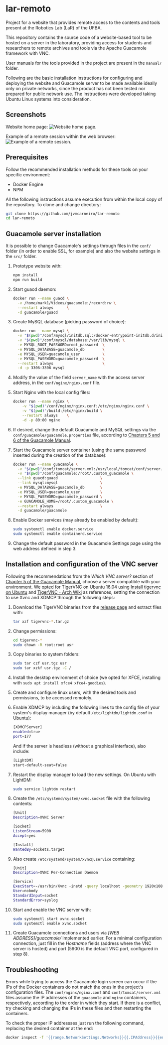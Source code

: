 # lar-remoto

Project for a website that provides remote access to the contents and tools present at the Robotics Lab (LaR) of the UFBA.

This repository contains the source code of a website-based tool to be hosted on a server
in the laboratory, providing access for students and researchers to remote archives and
tools via the Apache Guacamole framework with VNC.

User manuals for the tools provided in the project are present
in the `manual/` folder.

Following are the basic installation instructions for configuring and deploying the website and Guacamole server
to be made available ideally only on private networks, since the product has not been tested nor prepared for public network use. The instructions were developed taking Ubuntu Linux systems into consideration.

## Screenshots 
Website home page:
![Website home page.](screenshots/lar-inicio.jpg?raw=true "Website home page.")

Example of a remote session within the web browser:
![Example of a remote session.](screenshots/guacamole-session.jpg?raw=true "Example of a remote session.")

## Prerequisites

Follow the recommended installation methods for these
tools on your specific environment:

- Docker Engine
- NPM

All the following instructions assume execution from within the local copy of the repository.
To clone and change directory:

```bash
git clone https://github.com/jvmcarneiro/lar-remoto
cd lar-remoto
```

## Guacamole server installation

It is possible to change Guacamole's settings through files in the `conf/` folder
(in order to enable SSL, for example) and also the website settings in the `src/` folder.

1. Prototype website with:

    ```bash
    npm install
    npm run build
    ```

2. Start guacd daemon:

    ```bash
    docker run --name guacd \
      -v /home/mark1/Videos/guacamole:/record:rw \
      --restart always      \
      -d guacamole/guacd 
    ```

3. Create MySQL database (picking password of choice):

    ```bash
    docker run --name mysql \
      -v "$(pwd)"/conf/mysql/initdb.sql:/docker-entrypoint-initdb.d/initdb.sql \
      -v "$(pwd)"/conf/mysql/database:/var/lib/mysql \
      -e MYSQL_ROOT_PASSWORD=root_password  \
      -e MYSQL_DATABASE=guacamole_db        \
      -e MYSQL_USER=guacamole_user          \
      -e MYSQL_PASSWORD=guacamole_password  \
      --restart always                      \
      -d -p 3306:3306 mysql
    ```

4. Modify the value of the field `server_name` with the access server address, in the
   `conf/nginx/nginx.conf` file.

5. Start Nginx with the local config files:

    ```bash
    docker run --name nginx \
        -v "$(pwd)"/conf/nginx/nginx.conf:/etc/nginx/nginx.conf \
        -v "$(pwd)"/build:/etc/nginx/build \
        --restart always    \
        -d -p 80:80 nginx
    ```
    
6. If desired, change the default Guacamole and MySQL settings via the
   `conf/guacamole/guacamole.properties` file, according to [Chapters 5 and 6 of the Guacamole
   Manual](http://guacamole.incubator.apache.org/doc/gug/index.html).

7. Start the Guacamole server container (using the same password inserted during the creation
   of the database):

    ```bash
    docker run --name guacamole \
      -v "$(pwd)"/conf/tomcat/server.xml:/usr/local/tomcat/conf/server.xml \
      -v "$(pwd)"/conf/guacamole:/root/.custom_guacamole \
      --link guacd:guacd                   \
      --link mysql:mysql                   \
      -e MYSQL_DATABASE=guacamole_db       \
      -e MYSQL_USER=guacamole_user         \
      -e MYSQL_PASSWORD=guacamole_password \
      -e GUACAMOLE_HOME=/root/.custom_guacamole \
      --restart always                     \
      -d guacamole/guacamole
    ```
    
8. Enable Docker services (may already be enabled by default):

    ```bash
    sudo systemctl enable docker.service
    sudo systemctl enable containerd.service
    ```

9. Change the default password in the Guacamole Settings page using the web address defined in step 3.

## Installation and configuration of the VNC server

Following the recommendations from the _Which VNC server?_ section of [Chapter 5 of the
Guacamole Manual](https://guacamole.apache.org/doc/gug/configuring-guacamole.html),
choose a server compatible with your environment. We opted for TigerVNC on
Ubuntu 16.04 using [Install tigervnc on
Ubuntu](https://gist.github.com/plembo/87a429f3bd1f95d4ec59b2ce8ce0a04d) and
[TigerVNC - Arch Wiki](https://wiki.archlinux.org/index.php/TigerVNC) as references, setting the connection
to use Xvnc and XDMCP through the following steps:

1. Download the TigerVNC binaries from the [release
   page](https://github.com/TigerVNC/tigervnc/releases) and extract files with:

    ```bash
    tar xzf tigervnc-*.tar.gz
    ```

2. Change permissions:

    ```bash
    cd tigervnc-*
    sudo chown -R root:root usr
    ```

3. Copy binaries to system folders:

    ```bash
    sudo tar czf usr.tgz usr
    sudo tar xzkf usr.tgz -C /
    ```
    
4. Install the desktop environment of choice (we opted for XFCE, installing with
   `sudo apt install xfce4 xfce4-goodies`).

5. Create and configure linux users, with the desired tools and permissions, to
   be accessed remotely.

6. Enable XDMCP by including the following lines to the config file
   of your system's display manager (by default `/etc/lightdm/lightdm.conf` in
   Ubuntu):

    ```bash
    [XDMCPServer]
    enabled=true
    port=177
    ```

   And if the server is headless (without a graphical interface), also include:

    ```bash
    [LightDM]
    start-default-seat=false
    ```

7. Restart the display manager to load the new settings. On Ubuntu
   with LightDM:

    ```bash
    sudo service lightdm restart
    ```

8. Create the `/etc/systemd/system/xvnc.socket` file with the following contents:

    ```bash
    [Unit]
    Description=XVNC Server
    
    [Socket]
    ListenStream=5900
    Accept=yes
    
    [Install]
    WantedBy=sockets.target
    ```
    
9. Also create `/etc/systemd/system/xvnc@.service` containing:

    ```bash
    [Unit]
    Description=XVNC Per-Connection Daemon
    
    [Service]
    ExecStart=-/usr/bin/Xvnc -inetd -query localhost -geometry 1920x1080 -once -SecurityTypes=None
    User=nobody
    StandardInput=socket
    StandardError=syslog
    ```
    
10. Start and enable the VNC server with:

    ```bash
    sudo systemctl start xvnc.socket
    sudo systemctl enable xvnc.socket
    ```

11. Create Guacamole connections and users via *[WEB ADDRESS]/guacamole/* implemented earlier. For a minimal configuration
    connection, just fill in the _Hostname_ fields (address where the
    VNC server is hosted) and port (5900 is the default VNC port,
    configured in step 8).
    

## Troubleshooting

Errors while trying to access the Guacamole login screen can occur if the IPs
of the Docker containers do not match the ones in the project's configuration files. The
`conf/nginx/nginx.conf` and `conf/tomcat/server.xml` files assume the IP addresses of the
`guacamole` and `nginx` containers, respectively, according to the order in which they start. If there is a conflict,
try checking and changing the IPs in these files and then restarting the containers.

To check the proper IP addressses just run the following command, replacing the
desired container at the end:

```bash
docker inspect -f '{{range.NetworkSettings.Networks}}{{.IPAddress}}{{end}}' nginx
```
